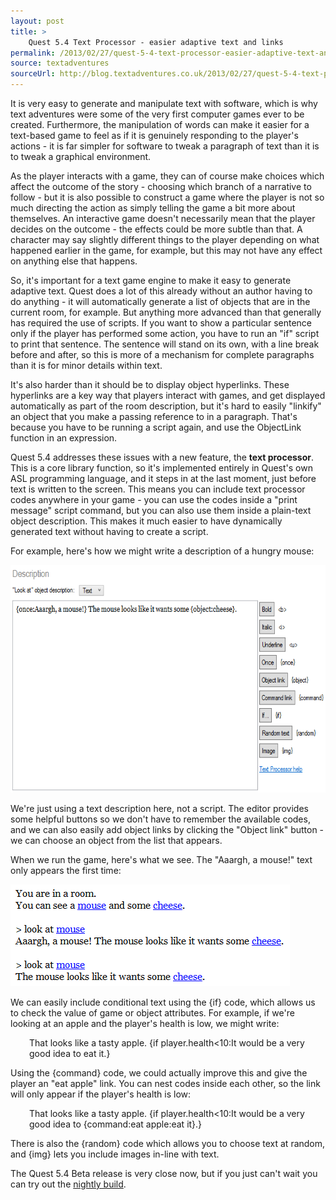 ```yaml
---
layout: post
title: >
    Quest 5.4 Text Processor - easier adaptive text and links
permalink: /2013/02/27/quest-5-4-text-processor-easier-adaptive-text-and-links
source: textadventures
sourceUrl: http://blog.textadventures.co.uk/2013/02/27/quest-5-4-text-processor-easier-adaptive-text-and-links/
---
```

It is very easy to generate and manipulate text with software, which is why text adventures were some of the very first computer games ever to be created. Furthermore, the manipulation of words can make it easier for a text-based game to feel as if it is genuinely responding to the player's actions - it is far simpler for software to tweak a paragraph of text than it is to tweak a graphical environment.

As the player interacts with a game, they can of course make choices which affect the outcome of the story - choosing which branch of a narrative to follow - but it is also possible to construct a game where the player is not so much directing the action as simply telling the game a bit more about themselves. An interactive game doesn't necessarily mean that the player decides on the outcome - the effects could be more subtle than that. A character may say slightly different things to the player depending on what happened earlier in the game, for example, but this may not have any effect on anything else that happens.

So, it's important for a text game engine to make it easy to generate adaptive text. Quest does a lot of this already without an author having to do anything - it will automatically generate a list of objects that are in the current room, for example. But anything more advanced than that generally has required the use of scripts. If you want to show a particular sentence only if the player has performed some action, you have to run an "if" script to print that sentence. The sentence will stand on its own, with a line break before and after, so this is more of a mechanism for complete paragraphs than it is for minor details within text.

It's also harder than it should be to display object hyperlinks. These hyperlinks are a key way that players interact with games, and get displayed automatically as part of the room description, but it's hard to easily "linkify" an object that you make a passing reference to in a paragraph. That's because you have to be running a script again, and use the ObjectLink function in an expression.

Quest 5.4 addresses these issues with a new feature, the <strong>text processor</strong>. This is a core library function, so it's implemented entirely in Quest's own ASL programming language, and it steps in at the last moment, just before text is written to the screen. This means you can include text processor codes anywhere in your game - you can use the codes inside a "print message" script command, but you can also use them inside a plain-text object description. This makes it much easier to have dynamically generated text without having to create a script.

For example, here's how we might write a description of a hungry mouse:

<a href="/images/2013/textadventuresblog.files.wordpress.com-2013-02-textproc1.png"><img class="aligncenter size-large wp-image-2030" alt="Text Processor - editing" src="/images/2013/textadventuresblog.files.wordpress.com-2013-02-textproc1.png?w=625" width="625" height="364" /></a>

We're just using a text description here, not a script. The editor provides some helpful buttons so we don't have to remember the available codes, and we can also easily add object links by clicking the "Object link" button - we can choose an object from the list that appears.

When we run the game, here's what we see. The "Aaargh, a mouse!" text only appears the first time:

<a href="/images/2013/textadventuresblog.files.wordpress.com-2013-02-textproc2.png"><img class="aligncenter size-full wp-image-2031" alt="Text Processor - output" src="/images/2013/textadventuresblog.files.wordpress.com-2013-02-textproc2.png" width="447" height="163" /></a>

We can easily include conditional text using the {if} code, which allows us to check the value of game or object attributes. For example, if we're looking at an apple and the player's health is low, we might write:
<p style="padding-left:30px;">That looks like a tasty apple. {if player.health&lt;10:It would be a very good idea to eat it.}</p>
Using the {command} code, we could actually improve this and give the player an "eat apple" link. You can nest codes inside each other, so the link will only appear if the player's health is low:
<p style="padding-left:30px;">That looks like a tasty apple. {if player.health&lt;10:It would be a very good idea to {command:eat apple:eat it}.}</p>
There is also the {random} code which allows you to choose text at random, and {img} lets you include images in-line with text.

The Quest 5.4 Beta release is very close now, but if you just can't wait you can try out the <a href="http://quest.codeplex.com/releases/view/82308">nightly build</a>.